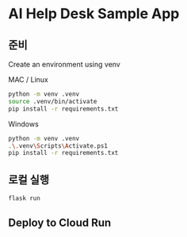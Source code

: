 # AI Help Desk Sample App

## 준비 

Create an environment using venv

MAC / Linux
```bash
python -m venv .venv
source .venv/bin/activate
pip install -r requirements.txt
```

Windows
```bash
python -m venv .venv
.\.venv\Scripts\Activate.ps1
pip install -r requirements.txt
```

## 로컬 실행 

```bash
flask run 
```

## Deploy to Cloud Run

```bash
```